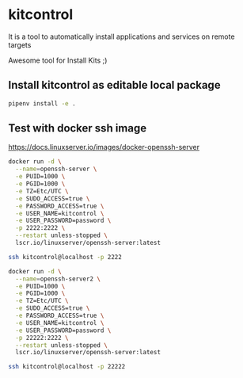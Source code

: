 # kitcontrol

It is a tool to automatically install applications and services on remote targets

Awesome tool for Install Kits ;)

## Install kitcontrol as editable local package

```bash
pipenv install -e .
```

## Test with docker ssh image

<https://docs.linuxserver.io/images/docker-openssh-server>

```bash
docker run -d \
  --name=openssh-server \
  -e PUID=1000 \
  -e PGID=1000 \
  -e TZ=Etc/UTC \
  -e SUDO_ACCESS=true \
  -e PASSWORD_ACCESS=true \
  -e USER_NAME=kitcontrol \
  -e USER_PASSWORD=password \
  -p 2222:2222 \
  --restart unless-stopped \
  lscr.io/linuxserver/openssh-server:latest
```

```bash
ssh kitcontrol@localhost -p 2222
```

```bash
docker run -d \
  --name=openssh-server2 \
  -e PUID=1000 \
  -e PGID=1000 \
  -e TZ=Etc/UTC \
  -e SUDO_ACCESS=true \
  -e PASSWORD_ACCESS=true \
  -e USER_NAME=kitcontrol \
  -e USER_PASSWORD=password \
  -p 22222:2222 \
  --restart unless-stopped \
  lscr.io/linuxserver/openssh-server:latest
```

```bash
ssh kitcontrol@localhost -p 22222
```
